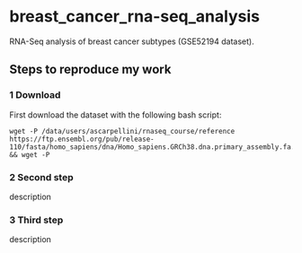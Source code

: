 # breast_cancer_rna-seq_analysis
RNA-Seq analysis of breast cancer subtypes (GSE52194 dataset).

## Steps to reproduce my work

### 1 Download
First download the dataset with the following bash script:

```
wget -P /data/users/ascarpellini/rnaseq_course/reference https://ftp.ensembl.org/pub/release-110/fasta/homo_sapiens/dna/Homo_sapiens.GRCh38.dna.primary_assembly.fa.gz && wget -P 
```

### 2 Second step
description

### 3 Third step
description

